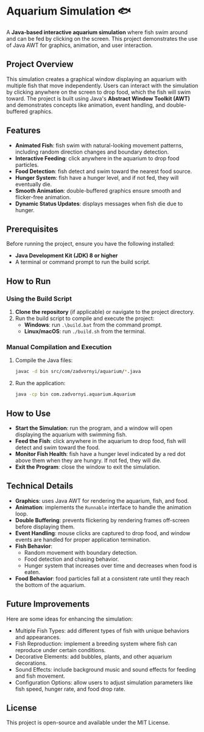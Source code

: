 # Aquarium Simulation 🐟

A **Java-based interactive aquarium simulation** where fish swim around and can be fed by clicking on the screen. This project demonstrates the use of Java AWT for graphics, animation, and user interaction.

## Project Overview

This simulation creates a graphical window displaying an aquarium with multiple fish that move independently. Users can interact with the simulation by clicking anywhere on the screen to drop food, which the fish will swim toward. The project is built using Java's **Abstract Window Toolkit (AWT)** and demonstrates concepts like animation, event handling, and double-buffered graphics.

## Features

- **Animated Fish**: fish swim with natural-looking movement patterns, including random direction changes and boundary detection.
- **Interactive Feeding**: click anywhere in the aquarium to drop food particles.
- **Food Detection**: fish detect and swim toward the nearest food source.
- **Hunger System**: fish have a hunger level, and if not fed, they will eventually die.
- **Smooth Animation**: double-buffered graphics ensure smooth and flicker-free animation.
- **Dynamic Status Updates**: displays messages when fish die due to hunger.

## Prerequisites

Before running the project, ensure you have the following installed:

- **Java Development Kit (JDK) 8 or higher**
- A terminal or command prompt to run the build script.

## How to Run

### Using the Build Script

1. **Clone the repository** (if applicable) or navigate to the project directory.
2. Run the build script to compile and execute the project:
   - **Windows**: run `.\build.bat` from the command prompt.
   - **Linux/macOS**: run `./build.sh` from the terminal.

### Manual Compilation and Execution

1. Compile the Java files:
   ```bash
   javac -d bin src/com/zadvornyi/aquarium/*.java
   ```
2. Run the application:
   ```bash
   java -cp bin com.zadvornyi.aquarium.Aquarium
   ```

## How to Use

- **Start the Simulation**: run the program, and a window will open displaying the aquarium with swimming fish.
- **Feed the Fish**: click anywhere in the aquarium to drop food, fish will detect and swim toward the food.
- **Monitor Fish Health**: fish have a hunger level indicated by a red dot above them when they are hungry. If not fed, they will die.
- **Exit the Program**: close the window to exit the simulation.

## Technical Details

- **Graphics**: uses Java AWT for rendering the aquarium, fish, and food.
- **Animation**: implements the `Runnable` interface to handle the animation loop.
- **Double Buffering**: prevents flickering by rendering frames off-screen before displaying them.
- **Event Handling**: mouse clicks are captured to drop food, and window events are handled for proper application termination.
- **Fish Behavior**:
  - Random movement with boundary detection.
  - Food detection and chasing behavior.
  - Hunger system that increases over time and decreases when food is eaten.
- **Food Behavior**: food particles fall at a consistent rate until they reach the bottom of the aquarium.

## Future Improvements

Here are some ideas for enhancing the simulation:

- Multiple Fish Types: add different types of fish with unique behaviors and appearances.
- Fish Reproduction: implement a breeding system where fish can reproduce under certain conditions.
- Decorative Elements: add bubbles, plants, and other aquarium decorations.
- Sound Effects: include background music and sound effects for feeding and fish movement.
- Configuration Options: allow users to adjust simulation parameters like fish speed, hunger rate, and food drop rate.

## License

This project is open-source and available under the MIT License.
